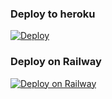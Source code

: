 ### 

### Deploy to heroku
[![Deploy](https://www.herokucdn.com/deploy/button.svg)](https://heroku.com/deploy?template=https://github.com/EdaletRoBot)
### Deploy on Railway
[![Deploy on Railway](https://railway.app/button.svg)](https://railway.app/new/template/bem5GA?referralCode=bdzflU)
